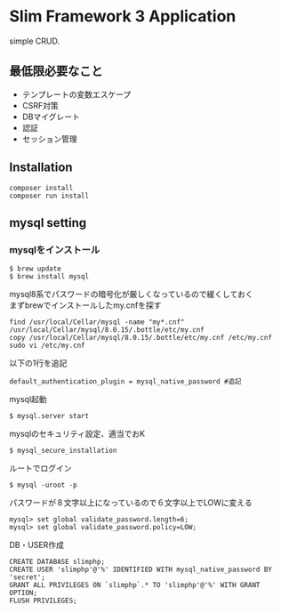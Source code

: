 # Slim Framework 3 Application
simple CRUD.

## 最低限必要なこと
- テンプレートの変数エスケープ
- CSRF対策
- DBマイグレート
- 認証
- セッション管理


## Installation

```
composer install
composer run install
```

## mysql setting
### mysqlをインストール
```
$ brew update
$ brew install mysql
```

mysql8系でパスワードの暗号化が厳しくなっているので緩くしておく<br>
まずbrewでインストールしたmy.cnfを探す
```
find /usr/local/Cellar/mysql -name "my*.cnf"
/usr/local/Cellar/mysql/8.0.15/.bottle/etc/my.cnf
copy /usr/local/Cellar/mysql/8.0.15/.bottle/etc/my.cnf /etc/my.cnf
sudo vi /etc/my.cnf
```

以下の1行を追記
```
default_authentication_plugin = mysql_native_password #追記
```

mysql起動
```
$ mysql.server start
```

mysqlのセキュリティ設定、適当でおK
```
$ mysql_secure_installation
```

ルートでログイン
```
$ mysql -uroot -p
```

パスワードが８文字以上になっているので６文字以上でLOWに変える
```
mysql> set global validate_password.length=6;
mysql> set global validate_password.policy=LOW;
```

DB・USER作成
```
CREATE DATABASE slimphp;
CREATE USER 'slimphp'@'%' IDENTIFIED WITH mysql_native_password BY 'secret';
GRANT ALL PRIVILEGES ON `slimphp`.* TO 'slimphp'@'%' WITH GRANT OPTION;
FLUSH PRIVILEGES;
```
